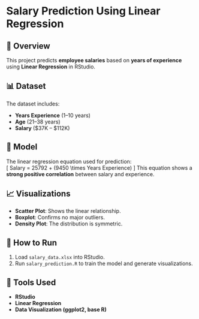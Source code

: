 # Salary Prediction Using Linear Regression  

## 📌 Overview  
This project predicts **employee salaries** based on **years of experience** using **Linear Regression** in RStudio.  

## 📊 Dataset  
The dataset includes:  
- **Years Experience** (1–10 years)  
- **Age** (21–38 years)  
- **Salary** ($37K – $112K)  

## 🔢 Model  
The linear regression equation used for prediction:  
\[
Salary = 25792 + (9450 \times Years Experience)
\]
This equation shows a **strong positive correlation** between salary and experience.  

## 📈 Visualizations  
- **Scatter Plot**: Shows the linear relationship.  
- **Boxplot**: Confirms no major outliers.  
- **Density Plot**: The distribution is symmetric.  

## 🚀 How to Run  
1. Load `salary_data.xlsx` into RStudio.  
2. Run `salary_prediction.R` to train the model and generate visualizations.  

## 🔧 Tools Used  
- **RStudio**  
- **Linear Regression**  
- **Data Visualization (ggplot2, base R)**  

